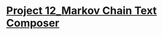 # [Project 12_Markov Chain Text Composer](https://colab.research.google.com/drive/1m2EV1FyuOt8IhuOI8lrm2F5uRWpr-zyP#scrollTo=QEBRQf7180DW)

